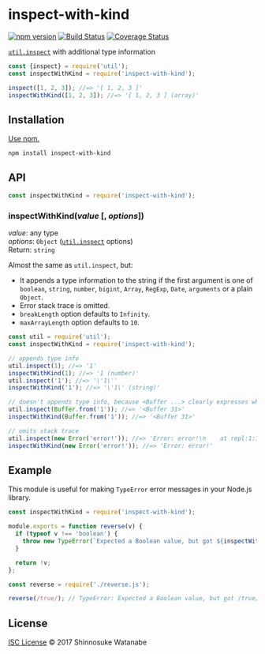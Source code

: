 # inspect-with-kind

[![npm version](https://img.shields.io/npm/v/inspect-with-kind.svg)](https://www.npmjs.com/package/inspect-with-kind)
[![Build Status](https://travis-ci.org/shinnn/inspect-with-kind.svg?branch=master)](https://travis-ci.org/shinnn/inspect-with-kind)
[![Coverage Status](https://img.shields.io/coveralls/shinnn/inspect-with-kind.svg)](https://coveralls.io/github/shinnn/inspect-with-kind?branch=master)

[`util.inspect`][util.inspect] with additional type information

```javascript
const {inspect} = require('util');
const inspectWithKind = require('inspect-with-kind');

inspect([1, 2, 3]); //=> '[ 1, 2, 3 ]'
inspectWithKind([1, 2, 3]); //=> '[ 1, 2, 3 ] (array)'
```

## Installation

[Use npm.](https://docs.npmjs.com/cli/install)

```
npm install inspect-with-kind
```

## API

```javascript
const inspectWithKind = require('inspect-with-kind');
```

### inspectWithKind(*value* [, *options*])

*value*: any type  
*options*: `Object` ([`util.inspect`][util.inspect] options)  
Return: `string`

Almost the same as `util.inspect`, but:

* It appends a type information to the string if the first argument is one of `boolean`, `string`, `number`, `bigint`, `Array`, `RegExp`, `Date`, `arguments` or a plain `Object`.
* Error stack trace is omitted.
* `breakLength` option defaults to `Infinity`.
* `maxArrayLength` option defaults to `10`.

```javascript
const util = require('util');
const inspectWithKind = require('inspect-with-kind');

// appends type info
util.inspect(1); //=> '1'
inspectWithKind(1); //=> '1 (number)'
util.inspect('1'); //=> '\'1\''
inspectWithKind('1'); //=> '\'1\' (string)'

// doesn't appends type info, because <Buffer ...> clearly expresses what it is
util.inspect(Buffer.from('1')); //=> '<Buffer 31>'
inspectWithKind(Buffer.from('1')); //=> '<Buffer 31>'

// omits stack trace
util.inspect(new Error('error!')); //=> 'Error: error!\n    at repl:1:14\n    at ContextifyScript ...'
inspectWithKind(new Error('error!')); //=> 'Error: error!'
```

## Example

This module is useful for making `TypeError` error messages in your Node.js library.

```javascript
const inspectWithKind = require('inspect-with-kind');

module.exports = function reverse(v) {
  if (typeof v !== 'boolean') {
    throw new TypeError(`Expected a Boolean value, but got ${inspectWithKind(v)}.`);
  }

  return !v;
};
```

```javascript
const reverse = require('./reverse.js');

reverse(/true/); // TypeError: Expected a Boolean value, but got /true/ (regexp).
```

## License

[ISC License](./LICENSE) © 2017 Shinnosuke Watanabe

[util.inspect]: https://nodejs.org/api/util.html#util_util_inspect_object_options
